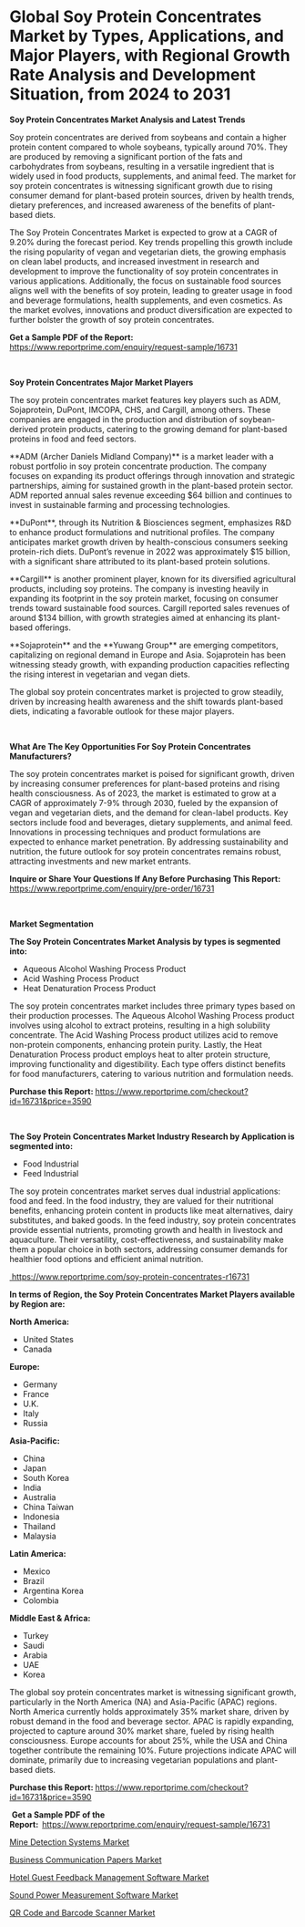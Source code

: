 <p><h1>Global Soy Protein Concentrates Market by Types, Applications, and Major Players, with Regional Growth Rate Analysis and Development Situation, from 2024 to 2031</h1></p><p><strong>Soy Protein Concentrates Market Analysis and Latest Trends</strong></p>
<p><p>Soy protein concentrates are derived from soybeans and contain a higher protein content compared to whole soybeans, typically around 70%. They are produced by removing a significant portion of the fats and carbohydrates from soybeans, resulting in a versatile ingredient that is widely used in food products, supplements, and animal feed. The market for soy protein concentrates is witnessing significant growth due to rising consumer demand for plant-based protein sources, driven by health trends, dietary preferences, and increased awareness of the benefits of plant-based diets.</p><p>The Soy Protein Concentrates Market is expected to grow at a CAGR of 9.20% during the forecast period. Key trends propelling this growth include the rising popularity of vegan and vegetarian diets, the growing emphasis on clean label products, and increased investment in research and development to improve the functionality of soy protein concentrates in various applications. Additionally, the focus on sustainable food sources aligns well with the benefits of soy protein, leading to greater usage in food and beverage formulations, health supplements, and even cosmetics. As the market evolves, innovations and product diversification are expected to further bolster the growth of soy protein concentrates.</p></p>
<p><strong>Get a Sample PDF of the Report:&nbsp;</strong> <a href="https://www.reportprime.com/enquiry/request-sample/16731?utm_campaign=1134&utm_medium=2&utm_source=Github&utm_content=ia&utm_term=27112024&utm_id=soy-protein-concentrates">https://www.reportprime.com/enquiry/request-sample/16731</a></p>
<p>&nbsp;</p>
<p><strong>Soy Protein Concentrates Major Market Players</strong></p>
<p><p>The soy protein concentrates market features key players such as ADM, Sojaprotein, DuPont, IMCOPA, CHS, and Cargill, among others. These companies are engaged in the production and distribution of soybean-derived protein products, catering to the growing demand for plant-based proteins in food and feed sectors.</p><p>**ADM (Archer Daniels Midland Company)** is a market leader with a robust portfolio in soy protein concentrate production. The company focuses on expanding its product offerings through innovation and strategic partnerships, aiming for sustained growth in the plant-based protein sector. ADM reported annual sales revenue exceeding $64 billion and continues to invest in sustainable farming and processing technologies.</p><p>**DuPont**, through its Nutrition & Biosciences segment, emphasizes R&D to enhance product formulations and nutritional profiles. The company anticipates market growth driven by health-conscious consumers seeking protein-rich diets. DuPont’s revenue in 2022 was approximately $15 billion, with a significant share attributed to its plant-based protein solutions.</p><p>**Cargill** is another prominent player, known for its diversified agricultural products, including soy proteins. The company is investing heavily in expanding its footprint in the soy protein market, focusing on consumer trends toward sustainable food sources. Cargill reported sales revenues of around $134 billion, with growth strategies aimed at enhancing its plant-based offerings.</p><p>**Sojaprotein** and the **Yuwang Group** are emerging competitors, capitalizing on regional demand in Europe and Asia. Sojaprotein has been witnessing steady growth, with expanding production capacities reflecting the rising interest in vegetarian and vegan diets.</p><p>The global soy protein concentrates market is projected to grow steadily, driven by increasing health awareness and the shift towards plant-based diets, indicating a favorable outlook for these major players.</p></p>
<p>&nbsp;</p>
<p><strong>What Are The Key Opportunities For Soy Protein Concentrates Manufacturers?</strong></p>
<p><p>The soy protein concentrates market is poised for significant growth, driven by increasing consumer preferences for plant-based proteins and rising health consciousness. As of 2023, the market is estimated to grow at a CAGR of approximately 7-9% through 2030, fueled by the expansion of vegan and vegetarian diets, and the demand for clean-label products. Key sectors include food and beverages, dietary supplements, and animal feed. Innovations in processing techniques and product formulations are expected to enhance market penetration. By addressing sustainability and nutrition, the future outlook for soy protein concentrates remains robust, attracting investments and new market entrants.</p></p>
<p><strong>Inquire or Share Your Questions If Any Before Purchasing This Report:</strong> <a href="https://www.reportprime.com/enquiry/pre-order/16731?utm_campaign=1134&utm_medium=2&utm_source=Github&utm_content=ia&utm_term=27112024&utm_id=soy-protein-concentrates">https://www.reportprime.com/enquiry/pre-order/16731</a></p>
<p>&nbsp;</p>
<p><strong>Market Segmentation</strong></p>
<p><strong>The Soy Protein Concentrates Market Analysis by types is segmented into:</strong></p>
<p><ul><li>Aqueous Alcohol Washing Process Product</li><li>Acid Washing Process Product</li><li>Heat Denaturation Process Product</li></ul></p>
<p><p>The soy protein concentrates market includes three primary types based on their production processes. The Aqueous Alcohol Washing Process product involves using alcohol to extract proteins, resulting in a high solubility concentrate. The Acid Washing Process product utilizes acid to remove non-protein components, enhancing protein purity. Lastly, the Heat Denaturation Process product employs heat to alter protein structure, improving functionality and digestibility. Each type offers distinct benefits for food manufacturers, catering to various nutrition and formulation needs.</p></p>
<p><strong>Purchase this Report:&nbsp;</strong><a href="https://www.reportprime.com/checkout?id=16731&price=3590&utm_campaign=1134&utm_medium=2&utm_source=Github&utm_content=ia&utm_term=27112024&utm_id=soy-protein-concentrates">https://www.reportprime.com/checkout?id=16731&price=3590</a></p>
<p>&nbsp;</p>
<p><strong>The Soy Protein Concentrates Market Industry Research by Application is segmented into:</strong></p>
<p><ul><li>Food Industrial</li><li>Feed Industrial</li></ul></p>
<p><p>The soy protein concentrates market serves dual industrial applications: food and feed. In the food industry, they are valued for their nutritional benefits, enhancing protein content in products like meat alternatives, dairy substitutes, and baked goods. In the feed industry, soy protein concentrates provide essential nutrients, promoting growth and health in livestock and aquaculture. Their versatility, cost-effectiveness, and sustainability make them a popular choice in both sectors, addressing consumer demands for healthier food options and efficient animal nutrition.</p></p>
<p><a href="https://www.reportprime.com/soy-protein-concentrates-r16731?utm_campaign=1134&utm_medium=2&utm_source=Github&utm_content=ia&utm_term=27112024&utm_id=soy-protein-concentrates">&nbsp;https://www.reportprime.com/soy-protein-concentrates-r16731</a></p>
<p><strong>In terms of Region, the Soy Protein Concentrates Market Players available by Region are:</strong></p>
<p>
    <p> <strong> North America: </strong>
        <ul>
            <li>United States</li>
            <li>Canada</li>
        </ul>
        </p> 
    <p> <strong> Europe: </strong>
        <ul>
            <li>Germany</li>
            <li>France</li>
            <li>U.K.</li>
            <li>Italy</li>
            <li>Russia</li>
        </ul>
        </p> 
    <p> <strong> Asia-Pacific: </strong>
        <ul>
            <li>China</li>
            <li>Japan</li>
            <li>South Korea</li>
            <li>India</li>
            <li>Australia</li>
            <li>China Taiwan</li>
            <li>Indonesia</li>
            <li>Thailand</li>
            <li>Malaysia</li>
        </ul>
        </p> 
    <p> <strong> Latin America: </strong>
        <ul>
            <li>Mexico</li>
            <li>Brazil</li>
            <li>Argentina Korea</li>
            <li>Colombia</li>
        </ul>
        </p> 
    <p> <strong> Middle East & Africa: </strong>
        <ul>
            <li>Turkey</li>
            <li>Saudi</li>
            <li>Arabia</li>
            <li>UAE</li>
            <li>Korea</li>
        </ul>
    </p>
    </p>
<p><p>The global soy protein concentrates market is witnessing significant growth, particularly in the North America (NA) and Asia-Pacific (APAC) regions. North America currently holds approximately 35% market share, driven by robust demand in the food and beverage sector. APAC is rapidly expanding, projected to capture around 30% market share, fueled by rising health consciousness. Europe accounts for about 25%, while the USA and China together contribute the remaining 10%. Future projections indicate APAC will dominate, primarily due to increasing vegetarian populations and plant-based diets.</p></p>
<p><strong>Purchase this Report: </strong><a href="https://www.reportprime.com/checkout?id=16731&price=3590&utm_campaign=1134&utm_medium=2&utm_source=Github&utm_content=ia&utm_term=27112024&utm_id=soy-protein-concentrates">https://www.reportprime.com/checkout?id=16731&price=3590</a></p>
<p>&nbsp;<strong>Get a Sample PDF of the Report:&nbsp;&nbsp;</strong><a href="https://www.reportprime.com/enquiry/request-sample/16731?utm_campaign=1134&utm_medium=2&utm_source=Github&utm_content=ia&utm_term=27112024&utm_id=soy-protein-concentrates">https://www.reportprime.com/enquiry/request-sample/16731</a></p>
<p><strong></strong></p>
<p><p><a href="https://www.linkedin.com/pulse/unveiling-market-trends-global-mine-detection-systems-x3ute?utm_campaign=1134&utm_medium=2&utm_source=Github&utm_content=ia&utm_term=27112024&utm_id=soy-protein-concentrates">Mine Detection Systems Market</a></p><p><a href="https://www.linkedin.com/pulse/global-business-communication-papers-market-trends-forecasts-dyjqf?utm_campaign=1134&utm_medium=2&utm_source=Github&utm_content=ia&utm_term=27112024&utm_id=soy-protein-concentrates">Business Communication Papers Market</a></p><p><a href="https://issuu.com/reportprime-2/docs/hotel-guest-feedback-management-sof_6f8484da52bd6b?utm_campaign=1134&utm_medium=2&utm_source=Github&utm_content=ia&utm_term=27112024&utm_id=soy-protein-concentrates">Hotel Guest Feedback Management Software Market</a></p><p><a href="https://issuu.com/reportprime-2/docs/sound-power-measurement-software-ma_c8556f9e6988a3?utm_campaign=1134&utm_medium=2&utm_source=Github&utm_content=ia&utm_term=27112024&utm_id=soy-protein-concentrates">Sound Power Measurement Software Market</a></p><p><a href="https://www.linkedin.com/pulse/global-qr-code-barcode-scanner-market-exploring-share-ote5e?utm_campaign=1134&utm_medium=2&utm_source=Github&utm_content=ia&utm_term=27112024&utm_id=soy-protein-concentrates">QR Code and Barcode Scanner Market</a></p></p>